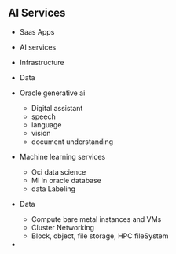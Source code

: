 ## AI Services

- Saas Apps
- AI services
- Infrastructure
- Data

- Oracle generative ai
  - Digital assistant
  - speech
  - language
  - vision
  - document understanding

- Machine learning services
  - Oci data science
  - Ml in oracle database
  - data Labeling

- Data 
  - Compute bare metal instances and VMs
  - Cluster Networking
  - Block, object, file storage, HPC fileSystem

- 